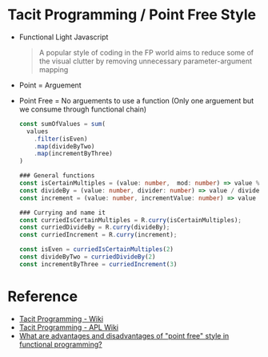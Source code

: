 # Tacit Programming / Point Free Style
- Functional Light Javascript
  > A popular style of coding in the FP world aims to reduce some of the visual clutter by removing unnecessary parameter-argument mapping

- Point = Arguement
- Point Free = No arguements to use a function (Only one arguement but we consume through functional chain)
  ```typescript
  const sumOfValues = sum(
    values
      .filter(isEven)
      .map(divideByTwo)
      .map(incrementByThree)
  )
  ```

  ```typescript
  ### General functions
  const isCertainMultiples = (value: number,  mod: number) => value % mod === 0;
  const divideBy = (value: number, divider: number) => value / divider;
  const increment = (value: number, incrementValue: number) => value + incrementValue;
  ```

  ```typescript
  ### Currying and name it
  const curriedIsCertainMultiples = R.curry(isCertainMultiples);
  const curriedDivideBy = R.curry(divideBy);
  const curriedIncrement = R.curry(increment);

  const isEven = curriedIsCertainMultiples(2)
  const divideByTwo = curriedDivideBy(2)
  const incrementByThree = curriedIncrement(3)
  ```

# Reference
- [Tacit Programming - Wiki](https://en.wikipedia.org/wiki/Tacit_programming "https://en.wikipedia.org/wiki/Tacit_programming")
- [Tacit Programming - APL Wiki](https://aplwiki.com/wiki/Tacit_programming "https://aplwiki.com/wiki/Tacit_programming")
- [What are advantages and disadvantages of "point free" style in functional programming?](https://stackoverflow.com/questions/5671271/what-are-advantages-and-disadvantages-of-point-free-style-in-functional-progra "https://stackoverflow.com/questions/5671271/what-are-advantages-and-disadvantages-of-point-free-style-in-functional-progra")
